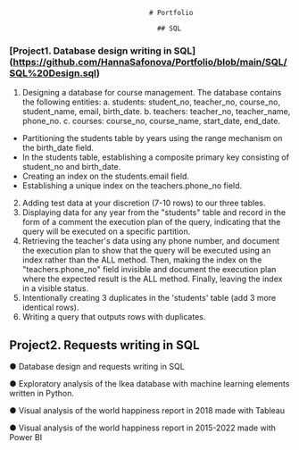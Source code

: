                                        # Portfolio 

                                         ## SQL
                                         
### [Project1. Database design writing in SQL] (https://github.com/HannaSafonova/Portfolio/blob/main/SQL/SQL%20Design.sql)

1. Designing a database for course management.
   The database contains the following entities:
 a. students: student_no, teacher_no, course_no, student_name, email, birth_date.
 b. teachers: teacher_no, teacher_name, phone_no.
 c. courses: course_no, course_name, start_date, end_date.
- Partitioning the students table by years using the range mechanism on the birth_date field.
- In the students table, establishing a composite primary key consisting of student_no and birth_date.
- Creating an index on the students.email field.
- Establishing a unique index on the teachers.phone_no field.
2. Adding test data at your discretion (7-10 rows) to our three tables.
3. Displaying data for any year from the "students" table and record in the form of 
   a comment the execution plan of the query, indicating that the query will 
   be executed on a specific partition.
4. Retrieving the teacher's data using any phone number, and document the execution plan to show 
   that the query will be executed using an index rather than the ALL method. Then, making the index on 
   the "teachers.phone_no" field invisible and document the execution plan where the expected result 
   is the ALL method. Finally, leaving the index in a visible status.
5. Intentionally creating 3 duplicates in the 'students' table (add 3 more identical rows).
6. Writing a query that outputs rows with duplicates.

## Project2. Requests writing in SQL



● Database design and requests writing in SQL  

● Exploratory analysis of the Ikea database with machine learning elements written 
in Python.  

● Visual analysis of the world happiness report in 2018 made with Tableau 

● Visual analysis of the world happiness report in 2015-2022 made with Power BI 
